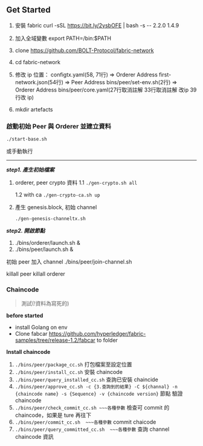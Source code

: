 ## Get Started

1. 安裝 fabric curl -sSL https://bit.ly/2ysbOFE | bash -s -- 2.2.0 1.4.9 

2. 加入全域變數  export PATH=<path to download location>/bin:$PATH
    
3. clone https://github.com/BOLT-Protocol/fabric-network

4. cd fabric-network

5. 修改 ip 位置：
  configtx.yaml(58, 71行) => Orderer Address
  first-network.json(54行)  => Peer Address
  bins/peer/set-env.sh(2行) => Orderer Address
  bins/peer/core.yaml(27行取消註解 33行取消註解 改ip 39行改 ip)

6. mkdir artefacts

### 啟動初始 Peer 與 Orderer 並建立資料

`./start-base.sh`

或手動執行
***
***step1. 產生初始檔案***

1. orderer, peer crypto 資料
    1.1
    ```./gen-crypto.sh all```
    
    1.2 with ca
    ```./gen-crypto-ca.sh up```
    
2.  產生 genesis.block, 初始 channel

    ```./gen-genesis-channeltx.sh```

***step2. 開啟節點***
1. ./bins/orderer/launch.sh &
2. ./bins/peer/launch.sh &

初始 peer 加入 channel
./bins/peer/join-channel.sh

killall peer
killall orderer

### Chaincode
> 測試(!資料為寫死的) 

**before started**
- install Golang on env
- Clone fabcar https://github.com/hyperledger/fabric-samples/tree/release-1.2/fabcar to folder

**Install chaincode**
1. `./bins/peer/package_cc.sh` 打包檔案至設定位置
2. `./bins/peer/install_cc.sh` 安裝 chaincode 
3. `./bins/peer/query_installed_cc.sh` 查詢已安裝 chaincide
4. `./bins/peer/approve_cc.sh -c {3.查詢到的結果} -C ${channal} -n {chaincode name} -s {Sequence} -v {chaincode version}` 節點 驗證  chaincode
5. `./bins/peer/check_commit_cc.sh ~~~各種參數` 檢查可 commit 的 chaincode，如果是 ture 再往下
6. `./bins/peer/commit_cc.sh  ~~~各種參數` commit chaicode
7. `./bins/peer/query_committed_cc.sh  ~~~各種參數` 查詢 channel chaincode 資訊 
